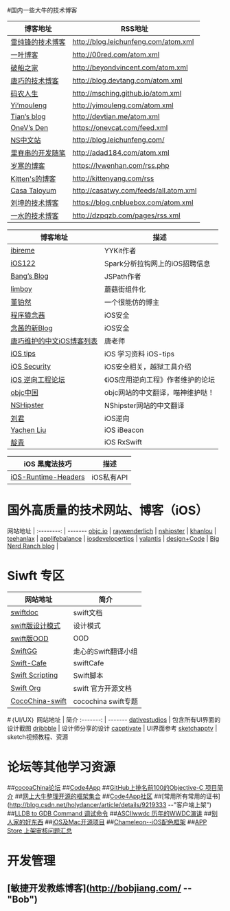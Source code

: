 #国内一些大牛的技术博客

博客地址 | RSS地址
-------- | ---------
[雷纯锋的技术博客](http://blog.leichunfeng.com/ ) | <http://blog.leichunfeng.com/atom.xml> | ddd
[一叶博客](http://00red.com  "--Swift") | <http://00red.com/atom.xml>
[破船之家](http://beyondvincent.com/) | <http://beyondvincent.com/atom.xml>
[唐巧的技术博客](http://blog.devtang.com/ "iOS") | <http://blog.devtang.com/atom.xml>
[码农人生](http://msching.github.io/  "--iOS音频播放") | <http://msching.github.io/atom.xml>
[Yi‘mouleng](http://yimouleng.com/tag/ios/ "--iOS 动画") | <http://yimouleng.com/atom.xml>
[Tian‘s blog](http://devtian.me/) | <http://devtian.me/atom.xml>
[OneV’s Den](http://onevcat.com/ "--喵神") | <https://onevcat.com/feed.xml>
[NS中文站](http://nshipster.cn/) | <http://blog.leichunfeng.com/>
[里脊串的开发随笔](http://adad184.com/ "--iOS 界面布局") | <http://adad184.com/atom.xml>
[岁寒的博客](http://lvwenhan.com/sort/ios "-- iOS Auto Layout") | <https://lvwenhan.com/rss.php>
[Kitten's的博客](http://kittenyang.com/#blog "-- iOS同龄人") | <http://kittenyang.com/rss>
[Casa Taloyum](http://casatwy.com/"--iOS应用架构篇") | <http://casatwy.com/feeds/all.atom.xml>
[刘坤的技术博客](http://blog.cnbluebox.com/ "--") | <https://blog.cnbluebox.com/atom.xml>
[一水的技术博客](http://dzpqzb.com/index.html) | <http://dzpqzb.com/pages/rss.xml>

博客地址 | 描述
-------- | -------
[ibireme](http://blog.ibireme.com/) | YYKit作者
[iOS122](http://www.ios122.com/) | Spark分析拉钩网上的iOS招聘信息
[Bang’s Blog](http://blog.cnbang.net/  "--JSPath") | JSPath作者
[limboy](http://limboy.me/) | 蘑菇街组件化
[董铂然](http://www.cnblogs.com/dsxniubility/ "") | 一个很能仿的博主
[程序猿念茜](http://blog.csdn.net/yiyaaixuexi/article/list/1  "iOS安全相关") | iOS安全
[念茜的新Blog](http://nianxi.net/  "－－念茜的新Blog") | iOS安全
[唐巧维护的中文iOS博客列表](https://github.com/tangqiaoboy/iOSBlogCN) | 唐老师
[iOS tips](https://github.com/Aufree/trip-to-iOS) |  iOS 学习资料 iOS-tips
[iOS Security](http://security.ios-wiki.com/) | iOS安全相关，越狱工具介绍
[iOS 逆向工程论坛](http://bbs.iosre.com/) | 《iOS应用逆向工程》作者维护的论坛
[objc中国](https://www.objccn.io/) | objc网站的中文翻译，喵神维护哒！
[NSHipster](http://nshipster.cn/) | NShipster网站的中文翻译
[刘君](http://blog.imjun.net/) | iOS逆向
[Yachen Liu](http://yach.me/) | iOS iBeacon
[靛青](http://blog.dianqk.org/) | iOS RxSwift

iOS 黑魔法技巧 | 描述
--------- | ---------
[iOS-Runtime-Headers](https://github.com/nst/iOS-Runtime-Headers) | iOS私有API

# 国外高质量的技术网站、博客（iOS）
网站地址 | 
:--------: | -------
[objc.io](http://objc.io) | 
[raywenderlich](http://www.raywenderlich.com/category/ios) |
[nshipster](http://nshipster.com/) | 
[khanlou](http://khanlou.com/) | 
[teehanlax](http://www.teehanlax.com/blog/) | 
[applifebalance](http://applifebalance.com/blog/) | 
[iosdevelopertips](http://iosdevelopertips.com/) |
[yalantis](https://yalantis.com/blog/) |
[design+Code](https://designcode.io/) |
[Big Nerd Ranch blog](https://www.bignerdranch.com/blog/) |

# Siwft 专区
网站地址 | 简介
-------- | -------
[swiftdoc](http://swiftdoc.org/) | swift文档
[swift版设计模式](https://github.com/ochococo/Design-Patterns-In-Swift) | 设计模式
[swift版OOD](https://github.com/ochococo/OOD-Principles-In-Swift) | OOD
[SwiftGG](http://swift.gg/) | 走心的Swift翻译小组
[Swift-Cafe](http://www.swiftcafe.io/) | swiftCafe
[Swift Scripting](http://swift-lang.org/main/) | Swift脚本
[Swift Org](https://swift.org/) | swift 官方开源文档
[CocoChina-swift](http://www.cocoachina.com/special/swift/) | cocochina swift专题

#｛UI/UX｝
 网站地址 | 简介 
:-------: | -------
[dativestudios](http://dativestudios.com/) | 包含所有UI界面的设计截图
[dribbble](https://dribbble.com/) | 设计师分享的设计
[capptivate](http://capptivate.co/) | UI界面参考
[sketchapptv](http://sketchapp.tv/) | sketch视频教程、资源


# 论坛等其他学习资源
##[cocoaChina论坛](http://www.cocoachina.com/ios/)
##[Code4App](http://code4app.com/)
##[GitHub上排名前100的Objective-C 项目简介](https://github.com/trending?l=objective-c&since=monthly)
##[网上大牛整理开源的框架集合](http://github.ibireme.com/github/list/ios/#)
##[Code4App社区](http://code4app.com/)
##[常用所有常用的证书](http://blog.csdn.net/holydancer/article/details/9219333 --"客户端上架")
##[LLDB to GDB Command 调试命令](http://lldb.llvm.org/lldb-gdb.html)
##[ASCIIwwdc  历年的WWDC演讲](http://asciiwwdc.com/)
##[别人家的好东西](https://github.com/Tim9Liu9/TimLiu-iOS)
##[iOS及Mac开源项目](http://www.code123.cc/1776.html)
##[Chameleon--iOS配色框架](https://github.com/ViccAlexander/Chameleon)
##[APP Store 上架审核问题汇总](https://github.com/wg689/Solve-App-Store-Review-Problem)

# 开发管理
## [敏捷开发教练博客](http://bobjiang.com/ -- "Bob")
